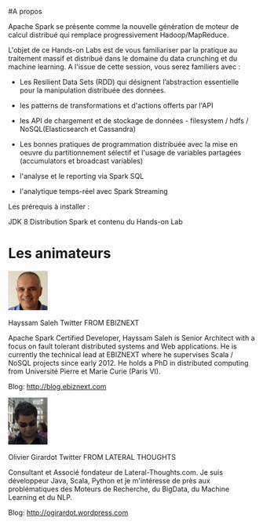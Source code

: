 #A propos

Apache Spark se présente comme la nouvelle génération de moteur de calcul distribué qui remplace progressivement Hadoop/MapReduce.

L'objet de ce Hands-on Labs est de vous familiariser par la pratique au traitement massif et distribué dans le domaine du data crunching et du machine learning. A l'issue de cette session, vous serez familiers avec :

- Les Resilient Data Sets (RDD) qui désignent l’abstraction essentielle pour la manipulation distribuée des données.

- les patterns de transformations et d'actions offerts par l'API

- les API de chargement et de stockage de données - filesystem / hdfs / NoSQL(Elasticsearch et Cassandra)

- Les bonnes pratiques de programmation distribuée avec la mise en oeuvre du partitionnement sélectif et l'usage de variables partagées (accumulators et broadcast variables)
- l'analyse et le reporting via Spark SQL
- l'analytique temps-réel avec Spark Streaming

Les prérequis à installer :

JDK 8
Distribution Spark et contenu du Hands-on Lab


# Les animateurs





![](hayssams.jpg)

Hayssam Saleh  Twitter
FROM EBIZNEXT

Apache Spark Certified Developer, Hayssam Saleh is Senior Architect with a focus on fault tolerant distributed systems and Web applications. He is currently the technical lead at EBIZNEXT where he supervises Scala / NoSQL projects since early 2012. He holds a PhD in distributed computing from Université Pierre et Marie Curie (Paris VI).

Blog: http://blog.ebiznext.com



![](oliviergirardot.jpg)

Olivier Girardot  Twitter
FROM LATERAL THOUGHTS

Consultant et Associé fondateur de Lateral-Thoughts.com. Je suis développeur Java, Scala, Python et je m'intéresse de près aux problématiques des Moteurs de Recherche, du BigData, du Machine Learning et du NLP.

Blog: http://ogirardot.wordpress.com
